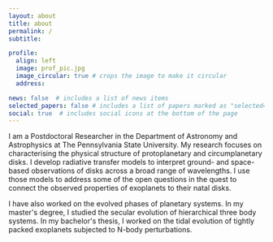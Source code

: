 ```yaml
---
layout: about
title: about
permalink: /
subtitle:

profile:
  align: left
  image: prof_pic.jpg
  image_circular: true # crops the image to make it circular
  address:

news: false  # includes a list of news items
selected_papers: false # includes a list of papers marked as "selected={true}"
social: true  # includes social icons at the bottom of the page
---
```


I am a Postdoctoral Researcher in the Department of Astronomy and Astrophysics at The Pennsylvania State University. My research focuses on characterising the physical
structure of protoplanetary and circumplanetary disks. I develop radiative
transfer models to interpret ground- and space-based observations of disks across
a broad range of wavelengths. I use those models to address some of the open 
questions in the quest to connect the observed properties of exoplanets to their natal disks.

I have also worked on the evolved phases of planetary systems. In my master's degree,
I studied the secular evolution of hierarchical three body systems. In my bachelor's
thesis, I worked on the tidal evolution of tightly packed exoplanets subjected to N-body
perturbations.   
